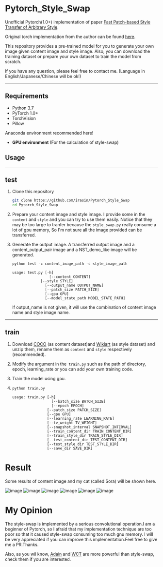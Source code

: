 # Pytorch_Style_Swap

Unofficial Pytorch(1.0+) implementation of paper [Fast Patch-based Style Transfer of Arbitrary Style](https://arxiv.org/abs/1612.04337).

Original torch implementation from the author can be found [here](https://github.com/rtqichen/style-swap).

This repository provides a pre-trained model for you to generate your own image given content image and style image. Also, you can download the training dataset or prepare your own dataset to train the model from scratch.

If you have any question, please feel free to contact me. (Language in English/Japanese/Chinese will be ok!)

------

## Requirements

- Python 3.7
- PyTorch 1.0+
- TorchVision
- Pillow

Anaconda environment recommended here!

- **GPU environment** (For the calculation of style-swap)



## Usage

------

## test

1. Clone this repository 

   ```bash
   git clone https://github.com/irasin/Pytorch_Style_Swap
   cd Pytorch_Style_Swap
   ```

2. Prepare your content image and style image. I provide some in the `content` and `style` and you can try to use them easily. Notice that they may be too large to tranfer because the `style_swap.py` really consume a lot of gpu memory, So I'm not sure all the image provided can be transferred.

3. Generate the output image. A transferred output image and a content_output_pair image and a NST_demo_like image will be generated.

   ```python
   python test -c content_image_path -s style_image_path
   ```

   ```
   usage: test.py [-h] 
   					[--content CONTENT] 
   	   			[--style STYLE]
                  [--output_name OUTPUT_NAME] 
                  [--patch_size PATCH_SIZE]
                  [--gpu GPU] 
                  [--model_state_path MODEL_STATE_PATH]
   
   ```

   If output_name is not given, it will use the combination of content image name and style image name.

------

## train

1. Download [COCO](http://cocodataset.org/#download) (as content dataset)and [Wikiart](https://www.kaggle.com/c/painter-by-numbers) (as style dataset) and unzip them, rename them as `content` and `style`  respectively (recommended).

2. Modify the argument in the` train.py` such as the path of directory, epoch, learning_rate or you can add your own training code.

3. Train the model using gpu.

4. ```python
   python train.py
   ```

   ```
   usage: train.py [-h] 
   					 [--batch_size BATCH_SIZE] 
   					 [--epoch EPOCH]
                   [--patch_size PATCH_SIZE] 
                   [--gpu GPU]
                   [--learning_rate LEARNING_RATE] 
                   [--tv_weight TV_WEIGHT]
                   [--snapshot_interval SNAPSHOT_INTERVAL]
                   [--train_content_dir TRAIN_CONTENT_DIR]
                   [--train_style_dir TRAIN_STYLE_DIR]
                   [--test_content_dir TEST_CONTENT_DIR]
                   [--test_style_dir TEST_STYLE_DIR] 
                   [--save_dir SAVE_DIR]
   ```

   

# Result

Some results of content image and my cat (called Sora) will be shown here.

![image](https://github.com/irasin/Pytorch_Style_Swap/blob/master/res/brad_pitt_en_campo_gris_demo.jpg)
![image](https://github.com/irasin/Pytorch_Style_Swap/blob/master/res/golden_gate_101308.jpg)
![image](https://github.com/irasin/Pytorch_Style_Swap/blob/master/res/golden_gate_hosi_demo.jpg)
![image](https://github.com/irasin/Pytorch_Style_Swap/blob/master/res/lenna_sketch_demo.jpg)
![image](https://github.com/irasin/Pytorch_Style_Swap/blob/master/res/neko_scene_de_rue_demo.jpg)
![image](https://github.com/irasin/Pytorch_Style_Swap/blob/master/res/neko_hosi_pair.jpg)



# My Opinion

The style-swap is implemented by a serious convolutional operation.I am a beginner of Pytorch, so I afraid that my implementation technique are too poor so that it caused  style-swap consuming too much gnu memory. I will be very appreciated if you can improve this implementation.Feel free to give me a PR.Thanks.


Also, as you wil know, [Adain](https://github.com/irasin/Pytorch_Adain_from_scratch) and [WCT](https://github.com/irasin/Pytorch_WCT) are more powerful than style-swap, check them if you are interested.
